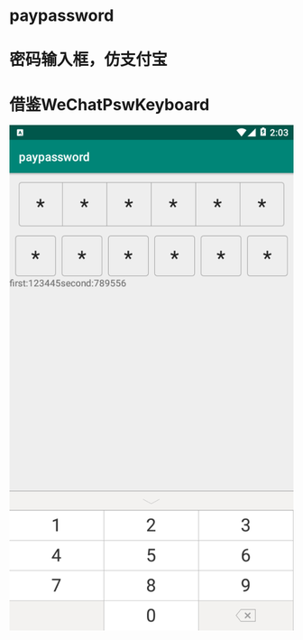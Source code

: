 # paypassword
# 密码输入框，仿支付宝
# 借鉴WeChatPswKeyboard
![Image text](https://github.com/sansCL/paypassword/blob/master/image/Screenshot_2018-11-05-14-03-05.png)

